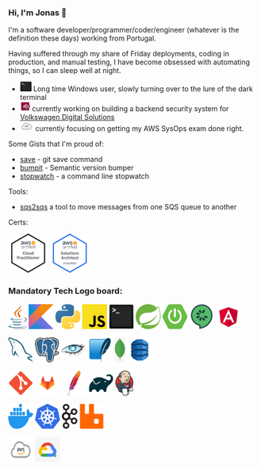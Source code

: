 ### Hi, I'm Jonas 👋

I'm a software developer/programmer/coder/engineer (whatever is the definition these days) working from Portugal.

Having suffered through my share of Friday deployments, coding in production, and manual testing, I have become obsessed with automating things, so I can sleep well at night.

- <img src="bash.png" height="20"/> Long time Windows user, slowly turning over to the lure of the dark terminal 
- <img src="vwds.jpeg" height="20"/> currently working on building a backend security system for [Volkswagen Digital Solutions](https://www.vwds.pt/)
- <img src="aws.png" height="20"/> currently focusing on getting my AWS SysOps exam done right.

Some Gists that I'm proud of:
- [save](https://gist.github.com/jonasmcferreira/cd9de6504c1f55dd8829dc7e7d6d1269) - git save command
- [bumpit](https://gist.github.com/jonasmcferreira/6171bb0478096373ce17501dd6097452) - Semantic version bumper
- [stopwatch](https://gist.github.com/jonasmcferreira/0e3a53a028d1c44cd2ade4b337ae6807) - a command line stopwatch

Tools:
- [sqs2sqs](https://github.com/jonasmcferreira/sqs-2-sqs) a tool to move messages from one SQS queue to another

Certs:

<a href="https://www.credly.com/badges/b18cc58d-54d2-417b-8ebd-941f567c9091/public_url"><img src="aws-certified-cloud-practitioner.png" height="80"/></a>
<a href="https://www.credly.com/badges/b18cc58d-54d2-417b-8ebd-941f567c9091/public_url"><img src="aws-certified-solutions-architect-associate.png" height="80"/></a>

### **Mandatory Tech Logo board:**

<p>
<a href="https://duckduckgo.com/?q=!ducky+java"><img src="java.png" style="height:50px;max-width:50px;" ></a>
<a href="https://duckduckgo.com/?q=!ducky+kotlin"><img src="kotlin.png" style="height:50px;max-width:50px;" ></a>
<a href="https://duckduckgo.com/?q=!ducky+python"><img src="python.png" style="height:50px;max-width:50px;" ></a>
<a href="https://duckduckgo.com/?q=!ducky+javascript"><img src="javascript.png" style="height:50px;max-width:50px;" ></a>
<a href="https://duckduckgo.com/?q=!ducky+bash"><img src="bash.png" style="height:50px;max-width:50px;" ></a>
<a href="https://duckduckgo.com/?q=!ducky+spring"><img src="spring.png" style="height:50px;max-width:50px;" ></a>
<a href="https://duckduckgo.com/?q=!ducky+spring-boot"><img src="spring-boot.png" style="height:50px;max-width:50px;" ></a>
<a href="https://duckduckgo.com/?q=!ducky+cucumber"><img src="cucumber.png" style="height:50px;max-width:50px;" ></a>
<a href="https://duckduckgo.com/?q=!ducky+angular"><img src="angular.png" style="height:50px;max-width:50px;" ></a>
</p>
<p>
<a href="https://duckduckgo.com/?q=!ducky+mysql"><img src="mysql.png" style="height:50px;max-width:50px;" ></a>
<a href="https://duckduckgo.com/?q=!ducky+postgresql"><img src="postgresql.png" style="height:50px;max-width:50px;" ></a>
<a href="https://duckduckgo.com/?q=!ducky+cassandra"><img src="cassandra.png" style="height:50px;max-width:50px;" ></a>
<a href="https://duckduckgo.com/?q=!ducky+sqlite"><img src="sqlite.png" style="height:50px;max-width:50px;" ></a>
<a href="https://duckduckgo.com/?q=!ducky+mongo"><img src="mongo.png" style="height:50px;max-width:50px;" ></a>
<a href="https://duckduckgo.com/?q=!ducky+dynamodb"><img src="dynamodb.png" style="height:50px;max-width:50px;" ></a>
</p>
<p>
<a href="https://duckduckgo.com/?q=!ducky+git"><img src="git.png" style="height:50px;max-width:50px;" ></a>
<a href="https://duckduckgo.com/?q=!ducky+gitlab"><img src="gitlab.png" style="height:50px;max-width:50px;" ></a>
<a href="https://duckduckgo.com/?q=!ducky+maven"><img src="maven.png" style="height:50px;max-width:50px;" ></a>
<a href="https://duckduckgo.com/?q=!ducky+gradle"><img src="gradle.png" style="height:50px;max-width:50px;" ></a>
<a href="https://duckduckgo.com/?q=!ducky+jenkins"><img src="jenkins.png" style="height:50px;max-width:50px;" ></a>
</p>
<p>
<a href="https://duckduckgo.com/?q=!ducky+docker"><img src="docker.png" style="height:50px;max-width:50px;" ></a>
<a href="https://duckduckgo.com/?q=!ducky+kubernetes"><img src="kubernetes.png" style="height:50px;max-width:50px;" ></a>
<a href="https://duckduckgo.com/?q=!ducky+kafka"><img src="kafka.png" style="height:50px;max-width:50px;" ></a>
<a href="https://duckduckgo.com/?q=!ducky+rabbitmq"><img src="rabbitmq.png" style="height:50px;max-width:50px;" ></a>
</p>
<p>
<a href="https://duckduckgo.com/?q=!ducky+aws"><img src="aws.png" style="height:50px;max-width:50px;" ></a>
<a href="https://duckduckgo.com/?q=!ducky+google"><img src="google.png" style="height:50px;max-width:50px;" ></a>
</p>